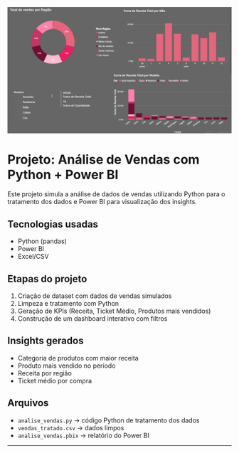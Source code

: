 ![Capa do Projeto](dashboard-vendas.png)

# Projeto: Análise de Vendas com Python + Power BI

Este projeto simula a análise de dados de vendas utilizando Python para o tratamento dos dados e Power BI para visualização dos insights.

## Tecnologias usadas
- Python (pandas)
- Power BI
- Excel/CSV

## Etapas do projeto

1. Criação de dataset com dados de vendas simulados
2. Limpeza e tratamento com Python
3. Geração de KPIs (Receita, Ticket Médio, Produtos mais vendidos)
4. Construção de um dashboard interativo com filtros

## Insights gerados

- Categoria de produtos com maior receita
- Produto mais vendido no período
- Receita por região
- Ticket médio por compra

## Arquivos
- `analise_vendas.py` → código Python de tratamento dos dados
- `vendas_tratado.csv` → dados limpos
- `analise_vendas.pbix` → relatório do Power BI

---
